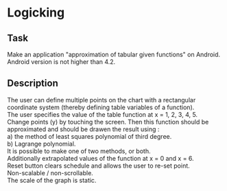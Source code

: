 # Logicking
<h2>Task</h2>
Make an application "approximation of tabular given
functions" on Android.
Android version is not
higher than 4.2.
<h2>Description</h2>
The user can define multiple points on the chart with a rectangular
coordinate system (thereby defining table variables of a function).
<br/>
The user specifies the value of the table function at x = 1, 2, 3, 4, 5.
<br/>
Change points (y) by touching the screen.
Then this function should be approximated and should be drawen the result using :
<br/>
a) the method of least squares polynomial of third degree.
<br/>
b) Lagrange polynomial.
<br/>
It is possible to make one of two methods, or both.
<br/>
Additionally extrapolated values of the function at x = 0 and x = 6.
<br/>
Reset button clears
schedule and allows the user to re-set point.
<br/>
Non-scalable / non-scrollable.
<br/>
The scale of the graph is static.
